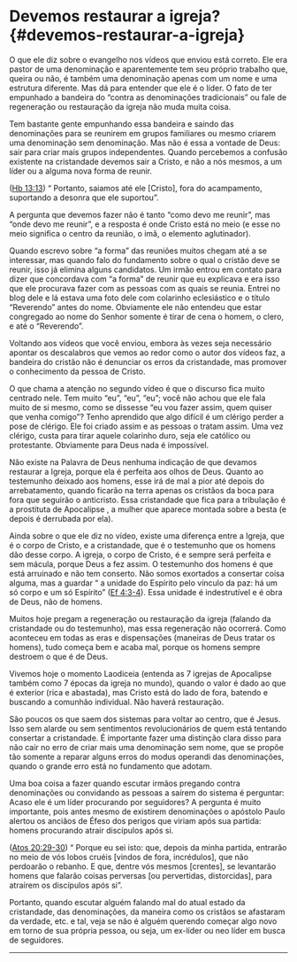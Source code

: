# Devemos restaurar a igreja? {#devemos-restaurar-a-igreja}

O que ele diz sobre o evangelho nos vídeos que enviou está correto. Ele era pastor de uma denominação e aparentemente tem seu próprio trabalho que, queira ou não, é também uma denominação apenas com um nome e uma estrutura diferente. Mas dá para entender que ele é o líder. O fato de ter empunhado a bandeira do “contra as denominações tradicionais” ou fale de regeneração ou restauração da igreja não muda muita coisa.

Tem bastante gente empunhando essa bandeira e saindo das denominações para se reunirem em grupos familiares ou mesmo criarem uma denominação sem denominação. Mas não é essa a vontade de Deus: sair para criar mais grupos independentes. Quando percebemos a confusão existente na cristandade devemos sair a Cristo, e não a nós mesmos, a um líder ou a alguma nova forma de reunir.

([Hb 13:13](http://bibliaonline.com.br/acf/hb/13/13)) “ Portanto, saiamos até ele [Cristo], fora do acampamento, suportando a desonra que ele suportou”.

A pergunta que devemos fazer não é tanto “como devo me reunir”, mas “onde devo me reunir”, e a resposta é onde Cristo está no meio (e esse no meio significa o centro da reunião, o imã, o elemento aglutinador).

Quando escrevo sobre “a forma” das reuniões muitos chegam até a se interessar, mas quando falo do fundamento sobre o qual o cristão deve se reunir, isso já elimina alguns candidatos. Um irmão entrou em contato para dizer que concordava com “a forma” de reunir que eu explicava e era isso que ele procurava fazer com as pessoas com as quais se reunia. Entrei no blog dele e lá estava uma foto dele com colarinho eclesiástico e o título “Reverendo” antes do nome. Obviamente ele não entendeu que estar congregado ao nome do Senhor somente é tirar de cena o homem, o clero, e até o “Reverendo”.

Voltando aos vídeos que você enviou, embora às vezes seja necessário apontar os descalabros que vemos ao redor como o autor dos vídeos faz, a bandeira do cristão não é denunciar os erros da cristandade, mas promover o conhecimento da pessoa de Cristo.

O que chama a atenção no segundo vídeo é que o discurso fica muito centrado nele. Tem muito “eu”, “eu”, “eu”; você não achou que ele fala muito de si mesmo, como se dissesse “eu vou fazer assim, quem quiser que venha comigo”? Tenho aprendido que algo difícil é um clérigo perder a pose de clérigo. Ele foi criado assim e as pessoas o tratam assim. Uma vez clérigo, custa para tirar aquele colarinho duro, seja ele católico ou protestante. Obviamente para Deus nada é impossível.

Não existe na Palavra de Deus nenhuma indicação de que devamos restaurar a Igreja, porque ela é perfeita aos olhos de Deus. Quanto ao testemunho deixado aos homens, esse irá de mal a pior até depois do arrebatamento, quando ficarão na terra apenas os cristãos da boca para fora que seguirão o anticristo. Essa cristandade que fica para a tribulação é a prostituta de Apocalipse , a mulher que aparece montada sobre a besta (e depois é derrubada por ela).

Ainda sobre o que ele diz no vídeo, existe uma diferença entre a Igreja, que é o corpo de Cristo, e a cristandade, que é o testemunho que os homens dão desse corpo. A igreja, o corpo de Cristo, é e sempre será perfeita e sem mácula, porque Deus a fez assim. O testemunho dos homens é que está arruinado e não tem conserto. Não somos exortados a consertar coisa alguma, mas a guardar “ a unidade do Espírito pelo vínculo da paz: há um só corpo e um só Espírito” ([Ef 4:3-4](http://bibliaonline.com.br/acf/ef/4/3-4)). Essa unidade é indestrutível e é obra de Deus, não de homens.

Muitos hoje pregam a regeneração ou restauração da igreja (falando da cristandade ou do testemunho), mas essa regeneração não ocorrerá. Como aconteceu em todas as eras e dispensações (maneiras de Deus tratar os homens), tudo começa bem e acaba mal, porque os homens sempre destroem o que é de Deus.

Vivemos hoje o momento Laodiceia (entenda as 7 igrejas de Apocalipse também como 7 épocas da igreja no mundo), quando o valor é dado ao que é exterior (rica e abastada), mas Cristo está do lado de fora, batendo e buscando a comunhão individual. Não haverá restauração.

São poucos os que saem dos sistemas para voltar ao centro, que é Jesus. Isso sem alarde ou sem sentimentos revolucionários de quem está tentando consertar a cristandade. É importante fazer uma distinção clara disso para não cair no erro de criar mais uma denominação sem nome, que se propõe tão somente a reparar alguns erros do modus operandi das denominações, quando o grande erro está no fundamento que adotam.

Uma boa coisa a fazer quando escutar irmãos pregando contra denominações ou convidando as pessoas a saírem do sistema é perguntar: Acaso ele é um líder procurando por seguidores? A pergunta é muito importante, pois antes mesmo de existirem denominações o apóstolo Paulo alertou os anciãos de Éfeso dos perigos que viriam após sua partida: homens procurando atrair discípulos após si.

([Atos 20:29-30](http://bibliaonline.com.br/acf/atos/20/29-30)) “ Porque eu sei isto: que, depois da minha partida, entrarão no meio de vós lobos cruéis [vindos de fora, incrédulos], que não perdoarão o rebanho. E que, dentre vós mesmos [crentes], se levantarão homens que falarão coisas perversas [ou pervertidas, distorcidas], para atraírem os discípulos após si”.

Portanto, quando escutar alguém falando mal do atual estado da cristandade, das denominações, da maneira como os cristãos se afastaram da verdade, etc. e tal, veja se não é alguém querendo começar algo novo em torno de sua própria pessoa, ou seja, um ex-líder ou neo líder em busca de seguidores.

*****